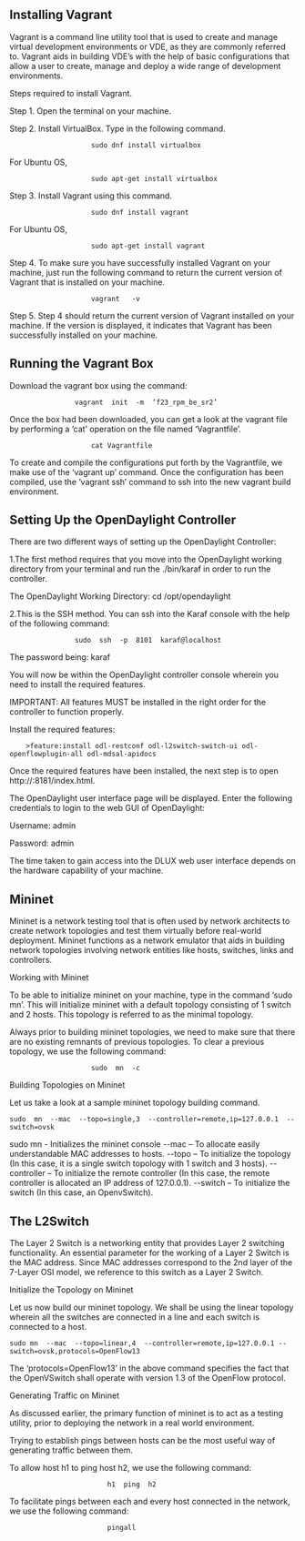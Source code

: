 Installing Vagrant
------------------

Vagrant is a command line utility tool that is used to create and manage virtual development environments or VDE, as they are commonly referred to.
Vagrant aids in building VDE’s with the help of basic configurations that allow a user to create, manage and deploy a wide range of development environments.

Steps required to install Vagrant.

Step 1. Open the terminal on your machine.

Step 2. Install VirtualBox. Type in the following command.

						sudo dnf install virtualbox

For Ubuntu OS,

						sudo apt-get install virtualbox


Step 3. Install Vagrant using this command.
	
						sudo dnf install vagrant
				

For Ubuntu OS,

						sudo apt-get install vagrant
						
Step 4. To make sure you have successfully installed Vagrant on your machine, just run the following command to return the current version of Vagrant that is installed on your machine.

						vagrant   -v

Step 5.  Step 4 should return the current version of Vagrant installed on your machine. If the version is displayed, it indicates that Vagrant has been successfully installed on your machine.


Running the Vagrant Box
------------------------
	
Download the vagrant box using the command:

					vagrant  init  -m  ‘f23_rpm_be_sr2’

Once the box had been downloaded, you can get a look at the vagrant file by performing a ‘cat’ operation on the file named ‘Vagrantfile’.

						cat Vagrantfile

To create and compile the configurations put forth by the Vagrantfile, we make use of the ‘vagrant up’ command. Once the configuration has been compiled, use the ‘vagrant ssh’ command to ssh into the new vagrant build environment.


Setting Up the OpenDaylight Controller
--------------------------------------

There are two different ways of setting up the OpenDaylight Controller:

 1.The first method requires that you move into the OpenDaylight working directory from your terminal and run the ./bin/karaf in order to run the controller.

The OpenDaylight Working Directory:   cd   /opt/opendaylight

 2.This is the SSH method. You can ssh into the Karaf console with the help of the following command:

					sudo  ssh  -p  8101  karaf@localhost

The password being:  karaf

You will now be within the OpenDaylight controller console wherein you need to install the required features.

IMPORTANT: All features MUST be installed in the right order for the controller to function properly.

Install the required features:

		>feature:install odl-restconf odl-l2switch-switch-ui odl-openflowplugin-all odl-mdsal-apidocs 

Once the required features have been installed, the next step is to open http://<Controller Ip>:8181/index.html. 

The OpenDaylight user interface page will be displayed. Enter the following credentials to login to the web GUI of OpenDaylight:

Username: admin

Password: admin  	

The time taken to gain access into the DLUX web user interface depends on the hardware capability of your machine.


Mininet
------- 

Mininet is a network testing tool that is often used by network architects to create network topologies and test them virtually before real-world deployment. Mininet functions as a network emulator that aids  in building network topologies involving network entities like hosts, switches, links and controllers.

Working with Mininet

To be able to initialize mininet on your machine, type in the command   ‘sudo  mn’. This will initialize mininet with a default topology consisting of 1 switch and 2 hosts. This topology is referred to as the minimal topology.

Always prior to building mininet topologies, we need to make sure that there are no existing remnants of previous topologies. To clear a previous topology, we use the following command:

						sudo  mn  -c

Building Topologies on Mininet

Let us take a look at a sample mininet topology building command.

	sudo  mn  --mac  --topo=single,3  --controller=remote,ip=127.0.0.1  --switch=ovsk

sudo mn - Initializes the mininet console
--mac – To allocate easily understandable MAC addresses to hosts.
--topo – To initialize the topology (In this case, it is a single switch topology with 1 switch and 3 hosts).
--controller – To initialize the remote controller (In this case, the remote controller is allocated an IP address of 127.0.0.1).
--switch – To initialize the switch (In this case, an OpenvSwitch).


The L2Switch 
------------

The Layer 2 Switch is a networking entity that provides Layer 2 switching functionality. An essential parameter for the working of a Layer 2 Switch is the MAC address. Since MAC addresses correspond to the 2nd layer of the 7-Layer OSI model, we reference to this switch as a Layer 2 Switch.

Initialize the Topology on Mininet

Let us now build our mininet topology. We shall be using the linear topology wherein all the switches are connected in a line and each switch is connected to a host.

	sudo mn  --mac  --topo=linear,4  --controller=remote,ip=127.0.0.1 --switch=ovsk,protocols=OpenFlow13

The ‘protocols=OpenFlow13’ in the above command specifies the fact that the OpenVSwitch shall operate with version 1.3 of the OpenFlow protocol.

Generating Traffic on Mininet

As discussed earlier, the primary function of mininet is to act as a testing utility, prior to deploying the network in a real world environment.

Trying to establish pings between hosts can be the most useful way of generating traffic between them.

To allow host h1 to ping host h2, we use the following command:

							h1  ping  h2

To facilitate pings between each and every host connected in the network, we use the following command:

							pingall



